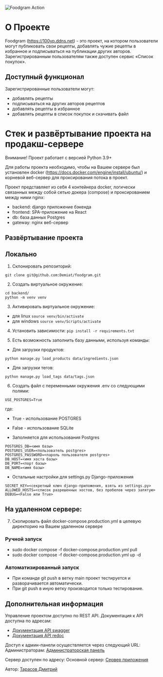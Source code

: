 ![Foodgram Action](https://github.com/Demiat/foodgram/actions/workflows/main.yml/badge.svg?event=push)

# О Проекте

Foodgram (https://100yp.ddns.net) - это проект, на котором пользователи могут публиковать свои рецепты, добавлять чужие рецепты в избранное и подписываться на публикации других авторов. Зарегистрированным пользователям также доступен сервис «Список покупок». 

## Доступный функционал

Зарегистрированные пользователи могут:
- добавлять рецепты
- подписываться на других авторов рецептов
- добавлять рецепты в избранное
- добавлять рецепты в список покупок и скачивать файл


# Стек и развёртывание проекта на продакш-сервере

Внимание! Проект работает с версией Python 3.9+

Для работы проекта необходимо, чтобы на Вашем сервере был установлен
docker (https://docs.docker.com/engine/install/ubuntu/)
и корневой веб-сервер для проксирования потока в проект.

Проект представляет из себя 4 контейнера docker, логически
связанных между собой сетью докера (compose) и проксированием между ними nginx:
- backend: django приложение бэкенда
- frontend: SPA-приложение на React
- db: база данных Postgres
- gateway: nginx веб-сервер


## Развёртывание проекта

## Локально

1) Склонировать репозиторий:
```
git clone git@github.com:Demiat/foodgram.git
```

2) Создать виртуальное окружение: 
```
cd backend/
python -m venv venv
```

3) Активировать виртуальное окружение:
- для linux ```source venv/bin/activate```
- для windows ```source venv/Scripts/activate```

4) Установить зависимости: ```pip install -r requirements.txt```

5) Есть возможность заполнить базу данными, используя команды:
- Для загрузки продуктов:
```
python manage.py load_products data/ingredients.json
```
- Для загрузки тегов:
```
python manage.py load_tags data/tags.json
```

6) Создать файл с переменными окружения .env со следующими полями:
```
USE_POSTGRES=True
```
где: 
- True - использование POSTGRES
- False - использование SQLite

- Заполняется для использования Postgres
```
POSTGRES_DB=<имя базы>
POSTGRES_USER=<пользователь postgres>
POSTGRES_PASSWORD=<пароль пользователя postgres>
DB_HOST=<имя хоста базы>
DB_PORT=<порт базы>
DB_NAME=<имя базы>
```
- Остальные настройки для settings.py Django-приложения
```
SECRET_KEY=<секретный ключ django-приложения, взять из settings.py>
ALLOWED_HOSTS=<список разрешенных хостов, без пробелов через запятую>
DEBUG=<False или True> 
```

## На удаленном сервере:

7) Скопировать файл docker-compose.production.yml
в целевую директорию на Вашем удаленном сервере

### Ручной запуск

- sudo docker compose -f docker-compose.production.yml pull
- sudo docker compose -f docker-compose.production.yml up -d

### Автоматизированный запуск

- При команде git push в ветку main проект тестируется 
и разворачивается автоматически.
- При git push в иную ветку производится только тестирование.

## Дополнительная информация

Управление проектом доступно по REST API.
Документация к API доступна по адресам:
- [Документация API swagger](https://100yp.ddns.net/swagger/)
- [Документация API redoc](https://100yp.ddns.net/redoc/)

Доступ к админ-панели осуществляется через следующий URL:
Администраторам: [Администраторская панель](https://100yp.ddns.net/admin/)

Сервер доступен по адресу:
Основной сервер: [Сервер приложения](https://100yp.ddns.net/)


Автор: [Тарасов Дмитрий](https://github.com/Demiat)